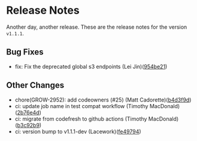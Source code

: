 # Release Notes
Another day, another release. These are the release notes for the version `v1.1.1`.

## Bug Fixes
* fix: Fix the deprecated global s3 endpoints (Lei Jin)([954be21](https://github.com/lacework/terraform-aws-org-configuration/commit/954be21e9be93b58cf7cabbded25506db1095193))
## Other Changes
* chore(GROW-2952): add codeowners (#25) (Matt Cadorette)([b4d3f9d](https://github.com/lacework/terraform-aws-org-configuration/commit/b4d3f9d4d9834cd60ba3251957c76bd89455aa12))
* ci: update job name in test compat workflow (Timothy MacDonald)([2b76e4d](https://github.com/lacework/terraform-aws-org-configuration/commit/2b76e4d8571d285cdc96d0541252b5527af6fdda))
* ci: migrate from codefresh to github actions (Timothy MacDonald)([b3c92b9](https://github.com/lacework/terraform-aws-org-configuration/commit/b3c92b97299b1f315521cac2affbab3137b495fe))
* ci: version bump to v1.1.1-dev (Lacework)([fe49794](https://github.com/lacework/terraform-aws-org-configuration/commit/fe49794400f4edc9ec43cf7c8536a6d3d1a66e6b))
